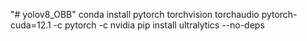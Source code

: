 "# yolov8_OBB" 
conda install pytorch torchvision torchaudio pytorch-cuda=12.1 -c pytorch -c nvidia
pip install ultralytics --no-deps
